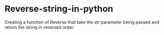 # Reverse-string-in-python
Creating a function of Reverse that take the str parameter being passed and return the string in reversed order.
